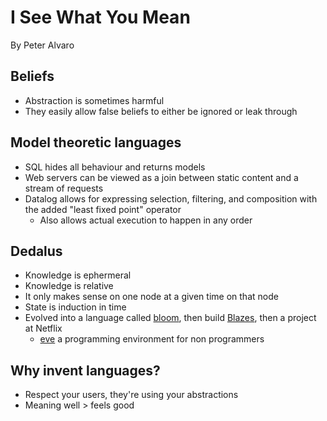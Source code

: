 # I See What You Mean

By Peter Alvaro

## Beliefs

- Abstraction is sometimes harmful
 - They easily allow false beliefs to either be ignored or leak through

## Model theoretic languages

- SQL hides all behaviour and returns models
- Web servers can be viewed as a join between static content and a stream of requests
- Datalog allows for expressing selection, filtering, and composition with the added "least fixed point" operator
  - Also allows actual execution to happen in any order

## Dedalus

- Knowledge is ephermeral
- Knowledge is relative
- It only makes sense on one node at a given time on that node
- State is induction in time
- Evolved into a language called [bloom](http://www.bloom-lang.net/), then build [Blazes](http://www.cs.berkeley.edu/~palvaro/ICDE14_conf_full_205.pdf), then a project at Netflix
  - [eve]() a programming environment for non programmers

## Why invent languages?

- Respect your users, they're using your abstractions
- Meaning well > feels good

